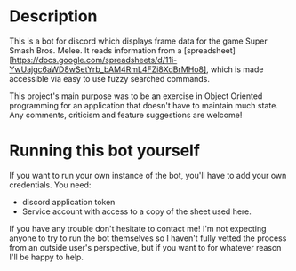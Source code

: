 # Description
This is a bot for discord which displays frame data for the game Super Smash Bros. Melee. It reads information from a [spreadsheet][https://docs.google.com/spreadsheets/d/11i-YwUajgc6aWD8wSetYrb_bAM4RmL4FZi8XdBrMHo8], which is made accessible via easy to use fuzzy searched commands.

This project's main purpose was to be an exercise in Object Oriented programming for an application that doesn't have to maintain much state.
Any comments, criticism and feature suggestions are welcome!

# Running this bot yourself
If you want to run your own instance of the bot, you'll have to add your own credentials.
You need:
- discord application token
- Service account with access to a copy of the sheet used here.

If you have any trouble don't hesitate to contact me! I'm not expecting anyone to try to run the bot themselves so I haven't fully vetted the process from an outside user's perspective, but if you want to for whatever reason I'll be happy to help.
